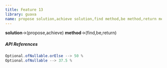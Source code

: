 ```yaml
---
title: Feature 13
library: guava
name: propose solution,achieve solution,find method,be method,return method
---
```


**solution**->(propose,achieve) **method**->(find,be,return) 

##### API References

```java
Optional.ofNullable.orElse --> 50 %
Optional.ofNullable --> 37.5 %
```
